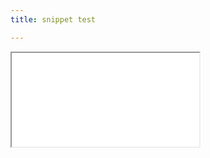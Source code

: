 ```yaml
---
title: snippet test

---
```

<div>
<iframe src="[https://www.youtube.com/watch?v=R8I_l41xOB8](https://www.youtube.com/watch?v=R8I_l41xOB8 "https://www.youtube.com/watch?v=R8I_l41xOB8")" allowfullscreen></iframe>
</div>